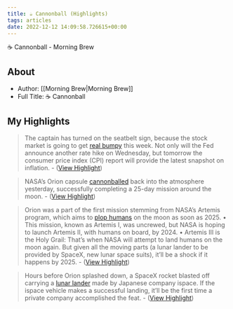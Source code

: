```yaml
---
title: ☕ Cannonball (Highlights)
tags: articles
date: 2022-12-12 14:09:58.726615+00:00
---
```

☕ Cannonball - Morning Brew

## About
- Author: [[Morning Brew|Morning Brew]]
- Full Title: ☕ Cannonball

## My Highlights
> The captain has turned on the seatbelt sign, because the stock market is going to get [real bumpy](https://link.morningbrew.com/click/29952872.3740912/aHR0cHM6Ly93d3cucmV1dGVycy5jb20vbWFya2V0cy91cy93YWxsLXN0LXdlZWstYWhlYWQtdXMtc3RvY2stcmFsbHktZmFjZXMtZ2F1bnRsZXQtY3BpLWRhdGEtZmVkLW1lZXRpbmctMjAyMi0xMi0wOS8/6396c62fb716aab67a01a43dBe7d6fd5e) this week. Not only will the Fed announce another rate hike on Wednesday, but tomorrow the consumer price index (CPI) report will provide the latest snapshot on inflation.
\-  ([View Highlight](https://read.readwise.io/read/01gm3am8nfs0xw8p2cw51fce5x))

> NASA’s Orion capsule [cannonballed](https://link.morningbrew.com/click/29952872.3740912/aHR0cHM6Ly93d3cucmV1dGVycy5jb20vbGlmZXN0eWxlL3NjaWVuY2UvbmFzYXMtb3Jpb24tY2Fwc3VsZS1oZWFkcy1zcGxhc2hkb3duLWFmdGVyLWFydGVtaXMtaS1mbGlnaHQtYXJvdW5kLW1vb24tMjAyMi0xMi0xMS8_dXRtX2NhbXBhaWduPW1iJnV0bV9tZWRpdW09bmV3c2xldHRlciZ1dG1fc291cmNlPW1vcm5pbmdfYnJldw/6396c62fb716aab67a01a43dBbe96eb59) back into the atmosphere yesterday, successfully completing a 25-day mission around the moon.
\-  ([View Highlight](https://read.readwise.io/read/01gm3apfj0n50xxjepwfn52ch8))

> Orion was a part of the first mission stemming from NASA’s Artemis program, which aims to [plop humans](https://link.morningbrew.com/click/29952872.3740912/aHR0cHM6Ly93d3cuYmxvb21iZXJnLmNvbS9uZXdzL2FydGljbGVzLzIwMjItMTItMTEvbmFzYS1zLW9yaW9uLXJldHVybnMtZnJvbS1zcGFjZS1jb21wbGV0aW5nLW1vb24tb3JiaXQtbWlzc2lvbj9zcm5kPXByZW1pdW0mc3JlZj1La1B6cFp2eg/6396c62fb716aab67a01a43dB7b663179) on the moon as soon as 2025.
> • This mission, known as Artemis I, was uncrewed, but NASA is hoping to launch Artemis II, with humans on board, by 2024.
> • Artemis III is the Holy Grail: That’s when NASA will attempt to land humans on the moon again. But given all the moving parts (a lunar lander to be provided by SpaceX, new lunar space suits), it’ll be a shock if it happens by 2025.
\-  ([View Highlight](https://read.readwise.io/read/01gm3aptmk68nxbak5ftsbkz0n))

> Hours before Orion splashed down, a SpaceX rocket blasted off carrying a [lunar lander](https://link.morningbrew.com/click/29952872.3740912/aHR0cHM6Ly93d3cuY25iYy5jb20vMjAyMi8xMi8xMS9zcGFjZXgtbGF1bmNoZXMtamFwYW5lc2UtaXNwYWNlLWx1bmFyLWxhbmRlci1maXJzdC1taXNzaW9uLmh0bWw_dXRtX2NhbXBhaWduPW1iJnV0bV9tZWRpdW09bmV3c2xldHRlciZ1dG1fc291cmNlPW1vcm5pbmdfYnJldw/6396c62fb716aab67a01a43dBd289e6a1) made by Japanese company ispace. If the ispace vehicle makes a successful landing, it’ll be the first time a private company accomplished the feat.
\-  ([View Highlight](https://read.readwise.io/read/01gm3aqh4zst95rtwah7cj2x5f))


